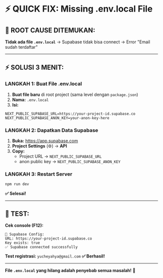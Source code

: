 # ⚡ QUICK FIX: Missing .env.local File

## 🎯 **ROOT CAUSE DITEMUKAN:**

**Tidak ada file `.env.local`** → Supabase tidak bisa connect → Error "Email sudah terdaftar"

---

## ⚡ **SOLUSI 3 MENIT:**

### **LANGKAH 1: Buat File .env.local**

1. **Buat file baru** di root project (sama level dengan `package.json`)
2. **Nama:** `.env.local`
3. **Isi:**

```env
NEXT_PUBLIC_SUPABASE_URL=https://your-project-id.supabase.co
NEXT_PUBLIC_SUPABASE_ANON_KEY=your-anon-key-here
```

### **LANGKAH 2: Dapatkan Data Supabase**

1. **Buka:** https://app.supabase.com
2. **Project Settings** (⚙️) → **API**
3. **Copy:**
   - Project URL → `NEXT_PUBLIC_SUPABASE_URL`
   - anon public key → `NEXT_PUBLIC_SUPABASE_ANON_KEY`

### **LANGKAH 3: Restart Server**

```bash
npm run dev
```

**✅ Selesai!**

---

## 🧪 **TEST:**

**Cek console (F12):**
```
🔧 Supabase Config:
URL: https://your-project-id.supabase.co
Key exists: true
✅ Supabase connected successfully
```

**Test registrasi:** `yucheyahya@gmail.com`
**✅ Berhasil!**

---

**File `.env.local` yang hilang adalah penyebab semua masalah!** 🚀
